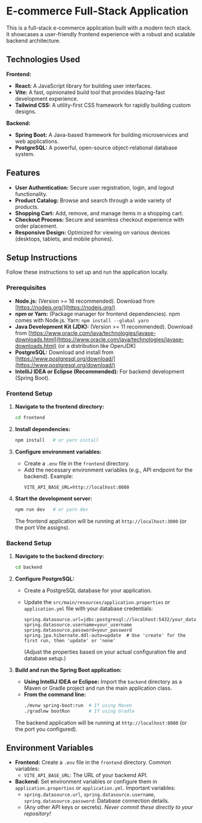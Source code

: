 # E-commerce Full-Stack Application

This is a full-stack e-commerce application built with a modern tech stack. It showcases a user-friendly frontend experience with a robust and scalable backend architecture.

## Technologies Used

**Frontend:**

*   **React:** A JavaScript library for building user interfaces.
*   **Vite:** A fast, opinionated build tool that provides blazing-fast development experience.
*   **Tailwind CSS:** A utility-first CSS framework for rapidly building custom designs.

**Backend:**

*   **Spring Boot:** A Java-based framework for building microservices and web applications.
*   **PostgreSQL:** A powerful, open-source object-relational database system.

## Features

*   **User Authentication:** Secure user registration, login, and logout functionality.
*   **Product Catalog:** Browse and search through a wide variety of products.
*   **Shopping Cart:** Add, remove, and manage items in a shopping cart.
*   **Checkout Process:** Secure and seamless checkout experience with order placement.
*   **Responsive Design:** Optimized for viewing on various devices (desktops, tablets, and mobile phones).

## Setup Instructions

Follow these instructions to set up and run the application locally.

### Prerequisites

*   **Node.js:** (Version >= 16 recommended). Download from [https://nodejs.org/](https://nodejs.org/)
*   **npm or Yarn:** (Package manager for frontend dependencies).  npm comes with Node.js. Yarn: `npm install --global yarn`
*   **Java Development Kit (JDK):** (Version >= 11 recommended). Download from [https://www.oracle.com/java/technologies/javase-downloads.html](https://www.oracle.com/java/technologies/javase-downloads.html) (or a distribution like OpenJDK)
*   **PostgreSQL:** Download and install from [https://www.postgresql.org/download/](https://www.postgresql.org/download/)
*   **IntelliJ IDEA or Eclipse (Recommended):** For backend development (Spring Boot).

### Frontend Setup

1.  **Navigate to the frontend directory:**
    ```bash
    cd frontend
    ```

2.  **Install dependencies:**
    ```bash
    npm install   # or yarn install
    ```

3.  **Configure environment variables:**
    *   Create a `.env` file in the `frontend` directory.
    *   Add the necessary environment variables (e.g., API endpoint for the backend).  Example:
        ```
        VITE_API_BASE_URL=http://localhost:8080
        ```

4.  **Start the development server:**
    ```bash
    npm run dev   # or yarn dev
    ```

    The frontend application will be running at `http://localhost:3000` (or the port Vite assigns).

### Backend Setup

1.  **Navigate to the backend directory:**
    ```bash
    cd backend
    ```

2.  **Configure PostgreSQL:**
    *   Create a PostgreSQL database for your application.
    *   Update the `src/main/resources/application.properties` or `application.yml` file with your database credentials:

        ```properties
        spring.datasource.url=jdbc:postgresql://localhost:5432/your_database_name
        spring.datasource.username=your_username
        spring.datasource.password=your_password
        spring.jpa.hibernate.ddl-auto=update  # Use 'create' for the first run, then 'update' or 'none'
        ```
        (Adjust the properties based on your actual configuration file and database setup.)

3.  **Build and run the Spring Boot application:**

    *   **Using IntelliJ IDEA or Eclipse:** Import the `backend` directory as a Maven or Gradle project and run the main application class.
    *   **From the command line:**
        ```bash
        ./mvnw spring-boot:run  # If using Maven
        ./gradlew bootRun       # If using Gradle
        ```

    The backend application will be running at `http://localhost:8080` (or the port you configured).

## Environment Variables

*   **Frontend:**  Create a `.env` file in the `frontend` directory.  Common variables:
    *   `VITE_API_BASE_URL`: The URL of your backend API.
*   **Backend:**  Set environment variables or configure them in `application.properties` or `application.yml`.  Important variables:
    *   `spring.datasource.url`, `spring.datasource.username`, `spring.datasource.password`: Database connection details.
    *   (Any other API keys or secrets).  *Never commit these directly to your repository!*
